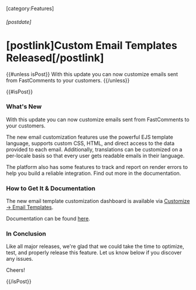 [category:Features]
###### [postdate]
# [postlink]Custom Email Templates Released[/postlink]

{{#unless isPost}}
With this update you can now customize emails sent from FastComments to your customers.
{{/unless}}

{{#isPost}}

### What's New

With this update you can now customize emails sent from FastComments to your customers.

The new email customization features use the powerful EJS template language, supports custom CSS, HTML, and direct
access to the data provided to each email. Additionally, translations can be customized on a per-locale basis
so that every user gets readable emails in their language.

The platform also has some features to track and report on render errors to help you build
a reliable integration. Find out more in the documentation.

### How to Get It & Documentation

The new email template customization dashboard is available via [Customize -> Email Templates](https://fastcomments.com/auth/my-account/customize-email-templates).

Documentation can be found [here](https://docs.fastcomments.com/guide-email-templates.html).

### In Conclusion

Like all major releases, we're glad that we could take the time to optimize, test, and properly release this feature. Let us know
below if you discover any issues.

Cheers!

{{/isPost}}
